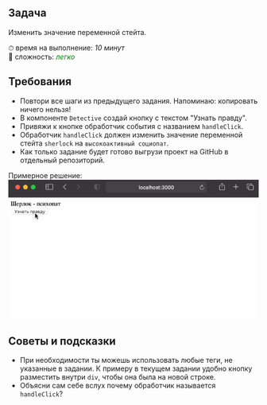 ## Задача

Изменить значение переменной стейта.

⏱ время на выполнение: _10 минут_  
📶 сложность: <font color="green">_легко_</font>

## Требования

- Повтори все шаги из предыдущего задания. Напоминаю: копировать ничего нельзя!
- В компоненте `Detective` создай кнопку с текстом "Узнать правду".
- Привяжи к кнопке обработчик события с названием `handleClick`.
- Обработчик `handleClick` должен изменить значение переменной стейта `sherlock` на `высокоактивный социопат`.
- Как только задание будет готово выгрузи проект на GitHub в отдельный репозиторий.

Примерное решение:
![](../assets/05-1.gif)

## Советы и подсказки

- При необходимости ты можешь использовать любые теги, не указанные в задании. 
  К примеру в текущем задании удобно кнопку разместить внутри `div`, чтобы она была на новой строке. 
- Объясни сам себе вслух почему обработчик называется `handleClick`?
